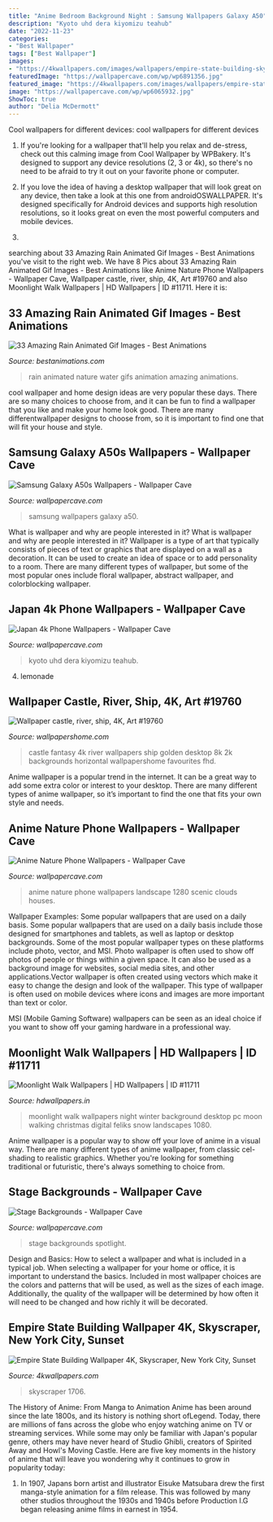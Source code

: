 ```yaml
---
title: "Anime Bedroom Background Night : Samsung Wallpapers Galaxy A50"
description: "Kyoto uhd dera kiyomizu teahub"
date: "2022-11-23"
categories:
- "Best Wallpaper"
tags: ["Best Wallpaper"]
images:
- "https://4kwallpapers.com/images/wallpapers/empire-state-building-skyscraper-new-york-city-sunset-1080x1920-1706.jpg"
featuredImage: "https://wallpapercave.com/wp/wp6891356.jpg"
featured_image: "https://4kwallpapers.com/images/wallpapers/empire-state-building-skyscraper-new-york-city-sunset-1080x1920-1706.jpg"
image: "https://wallpapercave.com/wp/wp6065932.jpg"
ShowToc: true
author: "Delia McDermott"
---
```



Cool wallpapers for different devices:
cool wallpapers for different devices 

1. If you're looking for a wallpaper that'll help you relax and de-stress, check out this calming image from Cool Wallpaper by WPBakery. It's designed to support any device resolutions (2, 3 or 4k), so there's no need to be afraid to try it out on your favorite phone or computer.

2. If you love the idea of having a desktop wallpaper that will look great on any device, then take a look at this one from androidOSWALLPAPER. It's designed specifically for Android devices and supports high resolution resolutions, so it looks great on even the most powerful computers and mobile devices.

3.

	

		
searching about 33 Amazing Rain Animated Gif Images - Best Animations you've visit to the right web. We have 8 Pics about 33 Amazing Rain Animated Gif Images - Best Animations like Anime Nature Phone Wallpapers - Wallpaper Cave, Wallpaper castle, river, ship, 4K, Art #19760 and also Moonlight Walk Wallpapers | HD Wallpapers | ID #11711. Here it is:
		
    
## 33 Amazing Rain Animated Gif Images - Best Animations

<img loading=lazy src="https://bestanimations.com/Nature/Water/rain/rain-nature-animated-gif-10.gif" onerror="this.onerror=null;this.src='https://tse2.mm.bing.net/th?id=OIP.3Qc-HdfirIGyaZqHjWjsBgHaD0&amp;pid=15.1';" alt="33 Amazing Rain Animated Gif Images - Best Animations">

_Source: bestanimations.com_

>rain animated nature water gifs animation amazing animations. 

	

cool wallpaper and home design ideas are very popular these days. There are so many choices to choose from, and it can be fun to find a wallpaper that you like and make your home look good. There are many differentwallpaper designs to choose from, so it is important to find one that will fit your house and style.

    
## Samsung Galaxy A50s Wallpapers - Wallpaper Cave

<img loading=lazy src="https://wallpapercave.com/wp/wp6065932.jpg" onerror="this.onerror=null;this.src='https://tse1.mm.bing.net/th?id=OIP.oV4ob3X0bUQvjsA0Bd1BUwHaQD&amp;pid=15.1';" alt="Samsung Galaxy A50s Wallpapers - Wallpaper Cave">

_Source: wallpapercave.com_

>samsung wallpapers galaxy a50. 

	

What is wallpaper and why are people interested in it?
What is wallpaper and why are people interested in it?
Wallpaper is a type of art that typically consists of pieces of text or graphics that are displayed on a wall as a decoration. It can be used to create an idea of space or to add personality to a room. There are many different types of wallpaper, but some of the most popular ones include floral wallpaper, abstract wallpaper, and colorblocking wallpaper.

    
## Japan 4k Phone Wallpapers - Wallpaper Cave

<img loading=lazy src="https://wallpapercave.com/wp/wp5938384.jpg" onerror="this.onerror=null;this.src='https://tse3.mm.bing.net/th?id=OIP.W7O1HZAcR_2xedHFS1WCTgHaQB&amp;pid=15.1';" alt="Japan 4k Phone Wallpapers - Wallpaper Cave">

_Source: wallpapercave.com_

>kyoto uhd dera kiyomizu teahub. 

	

4. lemonade 

    
## Wallpaper Castle, River, Ship, 4K, Art #19760

<img loading=lazy src="https://wallpapershome.com/images/wallpapers/castle-1280x720-river-ship-4k-19760.jpg" onerror="this.onerror=null;this.src='https://tse3.mm.bing.net/th?id=OIP.-7GncMSnWhSEH3Ju3X29MAHaEK&amp;pid=15.1';" alt="Wallpaper castle, river, ship, 4K, Art #19760">

_Source: wallpapershome.com_

>castle fantasy 4k river wallpapers ship golden desktop 8k 2k backgrounds horizontal wallpapershome favourites fhd. 

	

Anime wallpaper is a popular trend in the internet. It can be a great way to add some extra color or interest to your desktop. There are many different types of anime wallpaper, so it’s important to find the one that fits your own style and needs.

    
## Anime Nature Phone Wallpapers - Wallpaper Cave

<img loading=lazy src="https://wallpapercave.com/wp/wp6891356.jpg" onerror="this.onerror=null;this.src='https://tse2.mm.bing.net/th?id=OIP.JwMKPOUgbTohEoARK1vGqQHaNK&amp;pid=15.1';" alt="Anime Nature Phone Wallpapers - Wallpaper Cave">

_Source: wallpapercave.com_

>anime nature phone wallpapers landscape 1280 scenic clouds houses. 

	

Wallpaper Examples: Some popular wallpapers that are used on a daily basis.
Some popular wallpapers that are used on a daily basis include those designed for smartphones and tablets, as well as laptop or desktop backgrounds. Some of the most popular wallpaper types on these platforms include photo, vector, and MSI. 
Photo wallpaper is often used to show off photos of people or things within a given space. It can also be used as a background image for websites, social media sites, and other applications.Vector wallpaper is often created using vectors which make it easy to change the design and look of the wallpaper. This type of wallpaper is often used on mobile devices where icons and images are more important than text or color. 

MSI (Mobile Gaming Software) wallpapers can be seen as an ideal choice if you want to show off your gaming hardware in a professional way.

    
## Moonlight Walk Wallpapers | HD Wallpapers | ID #11711

<img loading=lazy src="http://www.hdwallpapers.in/download/moonlight_walk-1920x1080.jpg" onerror="this.onerror=null;this.src='https://tse3.mm.bing.net/th?id=OIP.bHFjY1uNtJk5LqOkbEDUzQHaEK&amp;pid=15.1';" alt="Moonlight Walk Wallpapers | HD Wallpapers | ID #11711">

_Source: hdwallpapers.in_

>moonlight walk wallpapers night winter background desktop pc moon walking christmas digital feliks snow landscapes 1080. 

	

Anime wallpaper is a popular way to show off your love of anime in a visual way. There are many different types of anime wallpaper, from classic cel-shading to realistic graphics. Whether you're looking for something traditional or futuristic, there's always something to choice from.

    
## Stage Backgrounds - Wallpaper Cave

<img loading=lazy src="https://wallpapercave.com/wp/y531f22.jpg" onerror="this.onerror=null;this.src='https://tse1.mm.bing.net/th?id=OIP.aOg5OS_y_8Wg6pKiUqWayAHaE8&amp;pid=15.1';" alt="Stage Backgrounds - Wallpaper Cave">

_Source: wallpapercave.com_

>stage backgrounds spotlight. 

	

Design and Basics: How to select a wallpaper and what is included in a typical job.
When selecting a wallpaper for your home or office, it is important to understand the basics. Included in most wallpaper choices are the colors and patterns that will be used, as well as the sizes of each image. Additionally, the quality of the wallpaper will be determined by how often it will need to be changed and how richly it will be decorated.

    
## Empire State Building Wallpaper 4K, Skyscraper, New York City, Sunset

<img loading=lazy src="https://4kwallpapers.com/images/wallpapers/empire-state-building-skyscraper-new-york-city-sunset-1080x1920-1706.jpg" onerror="this.onerror=null;this.src='https://tse4.mm.bing.net/th?id=OIP.wGRVqpmtsh6bHnVQQqiKWAHaNK&amp;pid=15.1';" alt="Empire State Building Wallpaper 4K, Skyscraper, New York City, Sunset">

_Source: 4kwallpapers.com_

>skyscraper 1706. 

	

The History of Anime: From Manga to Animation
Anime has been around since the late 1800s, and its history is nothing short ofLegend. Today, there are millions of fans across the globe who enjoy watching anime on TV or streaming services. While some may only be familiar with Japan's popular genre, others may have never heard of Studio Ghibli, creators of Spirited Away and Howl's Moving Castle. Here are five key moments in the history of anime that will leave you wondering why it continues to grow in popularity today:
1) In 1907, Japans born artist and illustrator Eisuke Matsubara drew the first manga-style animation for a film release. This was followed by many other studios throughout the 1930s and 1940s before Production I.G began releasing anime films in earnest in 1954.

